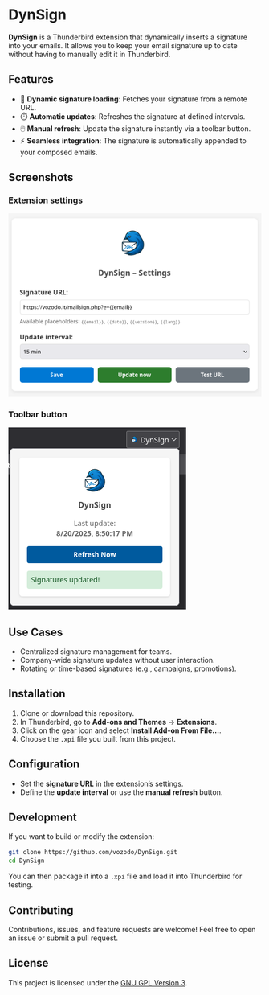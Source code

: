 # DynSign

**DynSign** is a Thunderbird extension that dynamically inserts a signature into your emails.
It allows you to keep your email signature up to date without having to manually edit it in Thunderbird.

## Features

- 🔄 **Dynamic signature loading**: Fetches your signature from a remote URL.
- ⏱️ **Automatic updates**: Refreshes the signature at defined intervals.
- 🖱️ **Manual refresh**: Update the signature instantly via a toolbar button.
- ⚡ **Seamless integration**: The signature is automatically appended to your composed emails.

## Screenshots

### Extension settings

![Settings Screenshot](docs/screenshots/screen-options.png)

### Toolbar button

![Toolbar Screenshot](docs/screenshots/screen-popup.png)

## Use Cases

- Centralized signature management for teams.
- Company-wide signature updates without user interaction.
- Rotating or time-based signatures (e.g., campaigns, promotions).

## Installation

1. Clone or download this repository.
2. In Thunderbird, go to **Add-ons and Themes** → **Extensions**.
3. Click on the gear icon and select **Install Add-on From File…**.
4. Choose the `.xpi` file you built from this project.

## Configuration

- Set the **signature URL** in the extension’s settings.
- Define the **update interval** or use the **manual refresh** button.

## Development

If you want to build or modify the extension:

```bash
git clone https://github.com/vozodo/DynSign.git
cd DynSign
```

You can then package it into a `.xpi` file and load it into Thunderbird for testing.

## Contributing

Contributions, issues, and feature requests are welcome!
Feel free to open an issue or submit a pull request.

## License

This project is licensed under the [GNU GPL Version 3](LICENSE).
